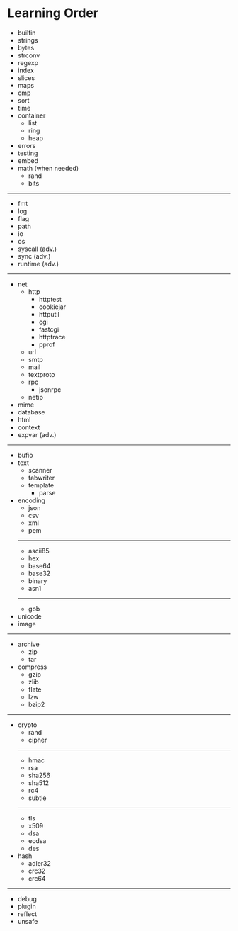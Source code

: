 # Learning Order
- builtin
- strings
- bytes
- strconv
- regexp
- index
- slices
- maps
- cmp
- sort
- time
- container
  - list
  - ring
  - heap
- errors
- testing
- embed
- math (when needed)
  - rand
  - bits
---
- fmt
- log
- flag
- path
- io
- os
- syscall (adv.)
- sync (adv.)
- runtime (adv.)
---
- net
  - http
    - httptest
    - cookiejar
    - httputil
    - cgi
    - fastcgi
    - httptrace
    - pprof
  - url
  - smtp
  - mail
  - textproto
  - rpc
    - jsonrpc
  - netip
- mime
- database
- html
- context
- expvar (adv.)
---
- bufio
- text
  - scanner
  - tabwriter
  - template
    - parse
- encoding
  - json
  - csv
  - xml
  - pem
  ---
  - ascii85
  - hex
  - base64
  - base32
  - binary
  - asn1
  ---
  - gob
- unicode
- image
---
- archive
  - zip
  - tar
- compress
  - gzip
  - zlib
  - flate
  - lzw
  - bzip2
---
- crypto
  - rand
  - cipher
  ---
  - hmac
  - rsa
  - sha256
  - sha512
  - rc4
  - subtle
  ---
  - tls
  - x509
  - dsa
  - ecdsa
  - des
- hash
  - adler32
  - crc32
  - crc64
---
- debug
- plugin
- reflect
- unsafe